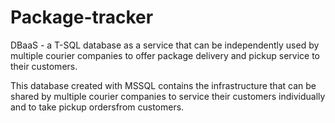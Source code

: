 # Package-tracker
DBaaS - a T-SQL database as a service that can be independently used by multiple courier companies to offer package delivery and pickup service to their customers.

This database created with MSSQL contains the infrastructure that can be shared by multiple courier companies to service their customers individually and to take pickup ordersfrom customers.
